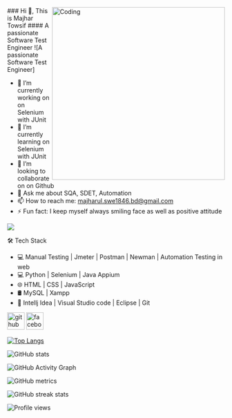 <img align="right" alt="Coding" width="400" src="[https://cdn.dribbble.com/users/116207...](https://scontent.fjsr1-1.fna.fbcdn.net/v/t39.30808-6/320030979_1552549375263769_6117424767374076292_n.jpg?_nc_cat=103&ccb=1-7&_nc_sid=174925&_nc_eui2=AeFOViUkS1SW51sXLsbOhI7figE1eR_spPOKATV5H-yk8xocR7gML3igC0LAMvlHDrLSa0N1QS2h8nsZzJrKb-xo&_nc_ohc=M_MvWuOKmt8AX9j-0C2&tn=CpRo3qFIdH-Qp3gA&_nc_zt=23&_nc_ht=scontent.fjsr1-1.fna&oh=00_AfC_G-s9ZnzJErzIJvorND-qqaD4VBMfUaCGAB6ccILNFg&oe=63EA2786)">
### Hi 👋, This is Majhar Towsif
#### A passionate Software Test Engineer
![A passionate Software Test Engineer]

- 🔭 I’m currently working on  on Selenium with JUnit 
- 🌱 I’m currently learning on Selenium with JUnit 
- 👯 I’m looking to collaborate on on Github 
- 💬 Ask me about SQA, SDET, Automation 
- 📫 How to reach me: majharul.swe1846.bd@gmail.com 
- ⚡ Fun fact: I keep myself always smiling face as well as positive attitude 

![](https://scontent.fjsr1-1.fna.fbcdn.net/v/t39.30808-6/320030979_1552549375263769_6117424767374076292_n.jpg?_nc_cat=103&ccb=1-7&_nc_sid=174925&_nc_eui2=AeFOViUkS1SW51sXLsbOhI7figE1eR_spPOKATV5H-yk8xocR7gML3igC0LAMvlHDrLSa0N1QS2h8nsZzJrKb-xo&_nc_ohc=M_MvWuOKmt8AX9j-0C2&tn=CpRo3qFIdH-Qp3gA&_nc_zt=23&_nc_ht=scontent.fjsr1-1.fna&oh=00_AfC_G-s9ZnzJErzIJvorND-qqaD4VBMfUaCGAB6ccILNFg&oe=63EA2786)


 🛠 Tech Stack 
 - 💻  Manual Testing | Jmeter | Postman | Newman | Automation Testing in web 
 - 💻  Python | Selenium | Java  Appium 
 - 🌐  HTML | CSS | JavaScript 
 - 🛢  MySQL | Xampp 
 - 🔧 Intellj Idea | Visual Studio code | Eclipse | Git  


[<img src='https://cdn.jsdelivr.net/npm/simple-icons@3.0.1/icons/github.svg' alt='github' height='40'>](https://github.com/Majhar-98)  [<img src='https://cdn.jsdelivr.net/npm/simple-icons@3.0.1/icons/facebook.svg' alt='facebook' height='40'>](https://www.facebook.com/https://web.facebook.com/towsif.sumon/)  

[![Top Langs](https://github-readme-stats.vercel.app/api/top-langs/?username=Majhar-98)](https://github.com/anuraghazra/github-readme-stats)

![GitHub stats](https://github-readme-stats.vercel.app/api?username=Majhar-98&show_icons=true&count_private=true)  

![GitHub Activity Graph](https://activity-graph.herokuapp.com/graph?username=Majhar-98)  

![GitHub metrics](https://metrics.lecoq.io/Majhar-98)  

![GitHub streak stats](https://streak-stats.demolab.com/?user=Majhar-98)  

![Profile views](https://gpvc.arturio.dev/Majhar-98)  
